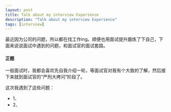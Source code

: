 ```yaml
---
layout: post
title: Talk about my interview Experience
description: "Talk about my interview Experience"
tags: [interview]
---
```


最近因为公司的问题，所以都在找工作ing。顺便也用面试提升磨炼了下自己，下面来说说面试中遇到的问题，和面试官的面试套路。

<!--more-->

#### 正题
一般面试时，我都会喜欢先自我介绍一轮，等面试官对我有个大致的了解，然后接下来就到面试官的“严刑大拷问”阶段了。

这次我遇到了这些问题：

+ 1、
+ 2、

